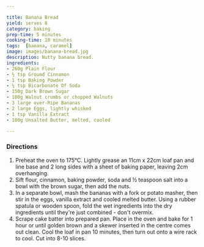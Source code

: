 ```yaml
---

title: Banana Bread
yield: serves 8
category: baking
prep-time: 5 minutes
cooking-time: 10 minutes
tags:  [banana, caramel]
image: images/banana-bread.jpg
description: Nutty banana bread. 
ingredients: 
- 260g Plain Flour
- ½ tsp Ground Cinnamon
- 1 tsp Baking Powder
- ¼ tsp Bicarbonate Of Soda
- 150g Dark Brown Sugar
- 100g Walnut crumbs or chopped Walnuts
- 3 large over-Ripe Bananas
- 2 large Eggs, lightly whisked
- 1 tsp Vanilla Extract
- 100g Unsalted Butter, melted, cooled

---
```


### Directions

1. Preheat the oven to 175°C. Lightly grease an 11cm x 22cm loaf pan and line base and 2 long sides with a sheet of baking paper, leaving 2cm overhanging. 
2. Sift flour, cinnamon, baking powder, soda and ½ teaspoon salt into a bowl with the brown sugar, then add the nuts. 
3. In a separate bowl, mash the bananas with a fork or potato masher, then stir in the eggs, vanilla extract and cooled melted butter. Using a rubber spatula or wooden spoon, fold the wet ingredients into the dry ingredients until they're just combined - don't overmix. 
4. Scrape cake batter into prepared pan. Place in the oven and bake for 1 hour or until golden brown and a skewer inserted in the centre comes out clean. Cool the loaf in pan 10 minutes, then turn out onto a wire rack to cool. Cut into 8-10 slices.